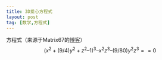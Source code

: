 ```yaml
---
title: 3D爱心方程式
layout: post
tag: [数学,方程式]
---
```


方程式（来源于Matrix67的[博客](http://www.matrix67.com/blog/archives/223)）
$$ (x^2 + (9/4)y^2 + z^2 – 1)^3 – x^2z^3 – (9/80)y^2z^3 == 0 $$